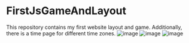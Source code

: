 # FirstJsGameAndLayout
This repository contains my first website layout and game. Additionally, there is a time page for different time zones.
![image](https://user-images.githubusercontent.com/82128422/165774714-72c2abdf-bcb4-481f-9832-6c7cadeb0257.png)
![image](https://user-images.githubusercontent.com/82128422/165777841-69b8d0d2-425e-42a3-ad3b-411059a1cd6c.png)
![image](https://user-images.githubusercontent.com/82128422/165777629-dbb613b8-9bfd-4866-98f2-7a0134cae6a7.png)

